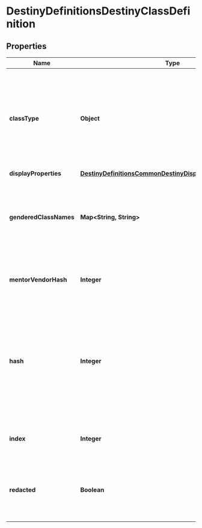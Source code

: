 
# DestinyDefinitionsDestinyClassDefinition

## Properties
Name | Type | Description | Notes
------------ | ------------- | ------------- | -------------
**classType** | **Object** | In Destiny 1, we added a convenience Enumeration for referring to classes. We&#39;ve kept it, though mostly for posterity. This is the enum value for this definition&#39;s class. |  [optional]
**displayProperties** | [**DestinyDefinitionsCommonDestinyDisplayPropertiesDefinition**](DestinyDefinitionsCommonDestinyDisplayPropertiesDefinition.md) |  |  [optional]
**genderedClassNames** | **Map&lt;String, String&gt;** | A localized string referring to the singular form of the Class&#39;s name when referred to in gendered form. Keyed by the DestinyGender. |  [optional]
**mentorVendorHash** | **Integer** | Mentors don&#39;t really mean anything anymore. Don&#39;t expect this to be populated. |  [optional]
**hash** | **Integer** | The unique identifier for this entity. Guaranteed to be unique for the type of entity, but not globally.  When entities refer to each other in Destiny content, it is this hash that they are referring to. |  [optional]
**index** | **Integer** | The index of the entity as it was found in the investment tables. |  [optional]
**redacted** | **Boolean** | If this is true, then there is an entity with this identifier/type combination, but BNet is not yet allowed to show it. Sorry! |  [optional]



